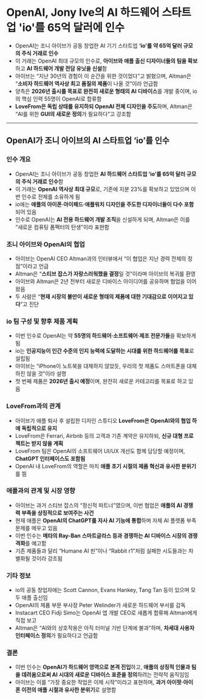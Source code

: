 # OpenAI, Jony Ive의 AI 하드웨어 스타트업 'io'를 65억 달러에 인수


* OpenAI는 조니 아이브가 공동 창업한 AI 기기 스타트업 **‘io’를 약 65억 달러 규모의 주식 거래로 인수**
* 이 거래는 OpenAI 최대 규모의 인수로, **아이브와 애플 출신 디자이너들의 팀을 확보**하고 **AI 하드웨어 개발 전담 유닛을 신설**함
* 아이브는 “지난 30년의 경험이 이 순간을 위한 것이었다”고 밝혔으며, Altman은 “**소비자 하드웨어 역사상 최고 품질의 제품**이 나올 것”이라 언급함
* 양측은 **2026년 출시를 목표로 완전히 새로운 형태의 AI 디바이스**를 개발 중이며, io의 핵심 인력 55명이 OpenAI로 합류함
* **LoveFrom은 독립 상태를 유지하되 OpenAI 전체 디자인을 주도**하며, Altman은 “AI를 위한 **GUI의 새로운 정의**가 필요하다”고 강조함

---

OpenAI가 조니 아이브의 AI 스타트업 ‘io’를 인수
--------------------------------

### 인수 개요

* OpenAI는 조니 아이브가 공동 창업한 **AI 하드웨어 스타트업 ‘io’를 65억 달러 규모의 주식 거래로 인수**함
* 이 거래는 **OpenAI 역사상 최대 규모**로, 기존에 지분 23%를 확보하고 있었으며 이번 인수로 전체를 소유하게 됨
* io에는 **애플의 아이폰·아이패드·애플워치 디자인을 주도한 디자이너들이 다수 포함**되어 있음
* 인수로 OpenAI는 **AI 전용 하드웨어 개발 조직**을 신설하게 되며, Altman은 이를 “새로운 컴퓨팅 폼팩터의 탄생”이라 표현함

### 조니 아이브와 OpenAI의 협업

* 아이브는 OpenAI CEO Altman과의 인터뷰에서 “이 협업은 지난 경력 전체의 정점”이라고 언급
* Altman은 “**스티브 잡스가 자랑스러워했을 결정**일 것”이라며 아이브의 복귀를 환영
* 아이브와 Altman은 2년 전부터 새로운 디바이스 아이디어를 공유하며 협업을 이어왔음
* 두 사람은 “**현재 시장의 불만이 새로운 형태의 제품에 대한 기대감으로 이어지고 있다**”고 진단

### io 팀 구성 및 향후 제품 계획

* 이번 인수로 OpenAI는 약 **55명의 하드웨어·소프트웨어·제조 전문가들**을 확보하게 됨
* io는 **인공지능이 인간 수준의 인지 능력에 도달하는 시대를 위한 하드웨어를 목표**로 설립됨
* 아이브는 “iPhone이 노트북을 대체하지 않았듯, 우리의 첫 제품도 스마트폰을 대체하진 않을 것”이라 설명
* 첫 번째 제품은 **2026년 출시 예정**이며, 완전히 새로운 카테고리를 목표로 하고 있음

### LoveFrom과의 관계

* 아이브가 애플 퇴사 후 설립한 디자인 스튜디오 **LoveFrom은 OpenAI와의 협업 하에 독립적으로 유지**
* LoveFrom은 Ferrari, Airbnb 등의 고객과 기존 계약은 유지하되, **신규 대형 프로젝트는 받지 않을 계획**
* LoveFrom 팀은 OpenAI의 소프트웨어 UI/UX 개선도 함께 담당할 예정이며, **ChatGPT 인터페이스도 포함됨**
* OpenAI 내 LoveFrom의 역할은 마치 **애플 초기 시절의 제품 혁신과 유사한 분위기**를 띔

### 애플과의 관계 및 시장 영향

* 아이브는 과거 스티브 잡스의 “정신적 파트너”였으며, 이번 협업은 **애플의 AI 경쟁력 부족을 상징적으로 보여주는 사건**
* 현재 애플은 **OpenAI의 ChatGPT를 자사 AI 기능에 통합**하며 자체 AI 플랫폼 부족 문제를 메우고 있음
* 이번 인수는 **메타의 Ray-Ban 스마트글라스 등과 경쟁하는 AI 디바이스 시장의 경쟁 격화**를 예고함
* 기존 제품들과 달리 “Humane AI 핀”이나 “Rabbit r1”처럼 실패한 시도들과는 차별화될 것이라 강조됨

### 기타 정보

* io의 공동 창업자에는 Scott Cannon, Evans Hankey, Tang Tan 등이 있으며 모두 애플 출신임
* OpenAI의 제품 부문 부사장 Peter Welinder가 새로운 하드웨어 부서를 감독
* Instacart CEO Fidji Simo는 OpenAI 앱 개발 CEO로 새롭게 합류해 Altman에게 직접 보고
* Altman은 “AI와의 상호작용은 아직 터미널 기반 단계에 불과”하며, **차세대 사용자 인터페이스 정의**가 필요하다고 언급함

### 결론

* 이번 인수는 **OpenAI가 하드웨어 영역으로 본격 진입**하고, **애플의 상징적 인물과 팀을 데려옴으로써 AI 시대의 새로운 디바이스 표준을 정의**하려는 전략적 움직임임
* 아이브는 이를 “가장 중요한 작업은 이제 시작”이라고 표현하며, **과거 아이팟·아이폰 이전의 애플 시절과 유사한 분위기**로 설명함
